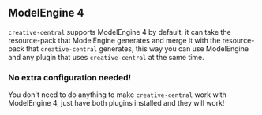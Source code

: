 ## ModelEngine 4

`creative-central` supports ModelEngine 4 by default, it can take the resource-pack
that ModelEngine generates and merge it with the resource-pack that `creative-central`
generates, this way you can use ModelEngine and any plugin that uses `creative-central`
at the same time.

### No extra configuration needed!

You don't need to do anything to make `creative-central` work with ModelEngine 4,
just have both plugins installed and they will work!